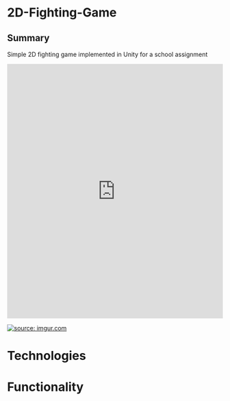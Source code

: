 # 2D-Fighting-Game

## Summary

 Simple 2D fighting game implemented in Unity for a school assignment

<iframe class="imgur-embed" width="100%" height="594" frameborder="0" src="https://i.imgur.com/BAwj9OE.gifv#embed"></iframe>

<a href="https://imgur.com/ml1MLDe"><img src="https://i.imgur.com/BAwj9OE.gif" title="source: imgur.com" /></a>

# Technologies

# Functionality


<!--stackedit_data:
eyJoaXN0b3J5IjpbNTExMTk3MjAxLC01NDA1Mjc3NjRdfQ==
-->